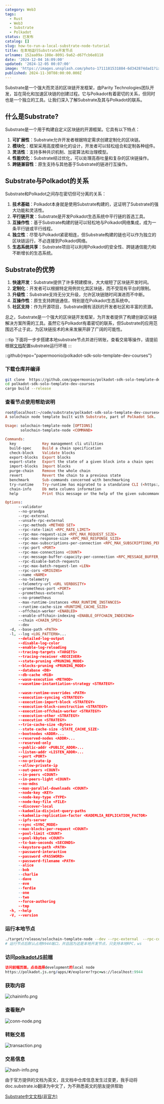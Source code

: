 ```yaml
---
category: Web3
tags:
  - Rust
  - Web3
  - Substrate
  - Polkadot
status: 已发布
catalog: []
slug: how-to-run-a-local-substrate-node-tutorial
title: 在本地运行Substrate开发节点
urlname: 152aa09a-108e-8091-9a62-d67fcb6e8118
date: '2024-12-04 16:09:00'
updated: '2024-12-05 00:07:00'
image: 'https://images.unsplash.com/photo-1711181531884-6d342874dad1?ixlib=rb-4.0.3&q=85&fm=jpg&crop=entropy&cs=srgb'
published: 2024-11-30T08:00:00.000Z
---
```


Substrate是一个强大而灵活的区块链开发框架，由Parity Technologies团队开发，旨在简化和加速区块链的创建过程。它与Polkadot有着密切的关系，但同时也是一个独立的工具。让我们深入了解Substrate及其与Polkadot的联系。


## 什么是Substrate?


Substrate是一个用于构建自定义区块链的开源框架。它具有以下特点：

1. **可扩展性**：Substrate允许开发者根据特定需求创建定制化的区块链。
2. **模块化**：框架采用高度模块化的设计，开发者可以轻松组合和定制各种组件。
3. **灵活性**：支持多种共识机制、加密算法和治理模型。
4. **性能优化**：Substrate经过优化，可以处理高吞吐量和复杂的区块链操作。
5. **跨链兼容性**：原生支持与其他基于Substrate的链进行互操作。

## Substrate与Polkadot的关系


Substrate和Polkadot之间存在密切但可分离的关系：

1. **技术基础**：Polkadot本身就是使用Substrate构建的，这证明了Substrate的强大功能和灵活性。
2. **平行链开发**：Substrate是开发Polkadot生态系统中平行链的首选工具。
3. **互操作性**：基于Substrate构建的链可以轻松地与Polkadot网络集成，成为一条平行链或平行线程。
4. **独立性**：尽管与Polkadot紧密相连，但Substrate构建的链也可以作为独立的区块链运行，不必连接到Polkadot网络。
5. **生态系统共享**：Substrate项目可以利用Polkadot的安全性、跨链通信能力和不断增长的生态系统。

## Substrate的优势

1. **快速开发**：Substrate提供了许多预建模块，大大缩短了区块链开发时间。
2. **定制化**：开发者可以根据特定用例优化其区块链，而不受现有平台的限制。
3. **升级性**：Substrate支持无分叉升级，允许区块链随时间演进而不中断。
4. **互操作性**：原生支持跨链通信，特别是在Polkadot生态系统中。
5. **社区支持**：作为开源项目，Substrate拥有活跃的开发者社区和丰富的资源。

总之，Substrate是一个强大的区块链开发框架，为开发者提供了构建创新区块链解决方案所需的工具。虽然它与Polkadot有着密切的联系，但Substrate的应用范围远不止于此，为区块链技术的未来发展开辟了广阔的可能性。


:::tip
下面将一步步搭建本地substrate节点并进行转账，查看交易等操作，请提前根据[文档](https://substrate-docs.pages.dev/en/install/macos/?mode=light)配置substrate运行环境
:::


::github{repo="papermoonio/polkadot-sdk-solo-template-dev-courses"}


### 下载仓库并编译


```bash
git clone  https://github.com/papermoonio/polkadot-sdk-solo-template-dev-courses 
cd polkadot-sdk-solo-template-dev-courses
cargo build --release
```


### 查看节点使用帮助说明


```prolog
root@localhost:~/code/substrate/polkadot-sdk-solo-template-dev-courses# ./target/release/solochain-template-node -h
A solochain node template built with Substrate, part of Polkadot Sdk.

Usage: solochain-template-node [OPTIONS]
       solochain-template-node <COMMAND>

Commands:
  key            Key management cli utilities
  build-spec     Build a chain specification
  check-block    Validate blocks
  export-blocks  Export blocks
  export-state   Export the state of a given block into a chain spec
  import-blocks  Import blocks
  purge-chain    Remove the whole chain
  revert         Revert the chain to a previous state
  benchmark      Sub-commands concerned with benchmarking
  try-runtime    Try-runtime has migrated to a standalone CLI (<https://github.com/paritytech/try-runtime-cli>). The subcommand exists as a stub and deprecation notice. It will be removed entirely some time after January 2024
  chain-info     Db meta columns information
  help           Print this message or the help of the given subcommand(s)

Options:
      --validator                                                                                Enable validator mode
      --no-grandpa                                                                               Disable GRANDPA
      --rpc-external                                                                             Listen to all RPC interfaces (default: local)
      --unsafe-rpc-external                                                                      Listen to all RPC interfaces
      --rpc-methods <METHOD SET>                                                                 RPC methods to expose. [default: auto] [possible values: auto, safe, unsafe]
      --rpc-rate-limit <RPC_RATE_LIMIT>                                                          RPC rate limiting (calls/minute) for each connection
      --rpc-max-request-size <RPC_MAX_REQUEST_SIZE>                                              Set the maximum RPC request payload size for both HTTP and WS in megabytes [default: 15]
      --rpc-max-response-size <RPC_MAX_RESPONSE_SIZE>                                            Set the maximum RPC response payload size for both HTTP and WS in megabytes [default: 15]
      --rpc-max-subscriptions-per-connection <RPC_MAX_SUBSCRIPTIONS_PER_CONNECTION>              Set the maximum concurrent subscriptions per connection [default: 1024]
      --rpc-port <PORT>                                                                          Specify JSON-RPC server TCP port
      --rpc-max-connections <COUNT>                                                              Maximum number of RPC server connections [default: 100]
      --rpc-message-buffer-capacity-per-connection <RPC_MESSAGE_BUFFER_CAPACITY_PER_CONNECTION>  The number of messages the RPC server is allowed to keep in memory [default: 64]
      --rpc-disable-batch-requests                                                               Disable RPC batch requests
      --rpc-max-batch-request-len <LEN>                                                          Limit the max length per RPC batch request
      --rpc-cors <ORIGINS>                                                                       Specify browser *origins* allowed to access the HTTP & WS RPC servers
      --name <NAME>                                                                              The human-readable name for this node
      --no-telemetry                                                                             Disable connecting to the Substrate telemetry server
      --telemetry-url <URL VERBOSITY>                                                            The URL of the telemetry server to connect to
      --prometheus-port <PORT>                                                                   Specify Prometheus exporter TCP Port
      --prometheus-external                                                                      Expose Prometheus exporter on all interfaces
      --no-prometheus                                                                            Do not expose a Prometheus exporter endpoint
      --max-runtime-instances <MAX_RUNTIME_INSTANCES>                                            The size of the instances cache for each runtime [max: 32] [default: 8]
      --runtime-cache-size <RUNTIME_CACHE_SIZE>                                                  Maximum number of different runtimes that can be cached [default: 2]
      --offchain-worker <ENABLED>                                                                Execute offchain workers on every block [default: when-authority] [possible values: always, never, when-authority]
      --enable-offchain-indexing <ENABLE_OFFCHAIN_INDEXING>                                      Enable offchain indexing API [default: false] [possible values: true, false]
      --chain <CHAIN_SPEC>                                                                       Specify the chain specification
      --dev                                                                                      Specify the development chain
  -d, --base-path <PATH>                                                                         Specify custom base path
  -l, --log <LOG_PATTERN>...                                                                     Sets a custom logging filter (syntax: `<target>=<level>`)
      --detailed-log-output                                                                      Enable detailed log output
      --disable-log-color                                                                        Disable log color output
      --enable-log-reloading                                                                     Enable feature to dynamically update and reload the log filter
      --tracing-targets <TARGETS>                                                                Sets a custom profiling filter
      --tracing-receiver <RECEIVER>                                                              Receiver to process tracing messages [default: log] [possible values: log]
      --state-pruning <PRUNING_MODE>                                                             Specify the state pruning mode
      --blocks-pruning <PRUNING_MODE>                                                            Specify the blocks pruning mode [default: archive-canonical]
      --database <DB>                                                                            Select database backend to use [possible values: rocksdb, paritydb, auto, paritydb-experimental]
      --db-cache <MiB>                                                                           Limit the memory the database cache can use
      --wasm-execution <METHOD>                                                                  Method for executing Wasm runtime code [default: compiled] [possible values: interpreted-i-know-what-i-do, compiled]
      --wasmtime-instantiation-strategy <STRATEGY>                                               The WASM instantiation method to use [default: pooling-copy-on-write] [possible values: pooling-copy-on-write, recreate-instance-copy-on-write, pooling,
                                                                                                 recreate-instance]
      --wasm-runtime-overrides <PATH>                                                            Specify the path where local WASM runtimes are stored
      --execution-syncing <STRATEGY>                                                             Runtime execution strategy for importing blocks during initial sync [possible values: native, wasm, both, native-else-wasm]
      --execution-import-block <STRATEGY>                                                        Runtime execution strategy for general block import (including locally authored blocks) [possible values: native, wasm, both, native-else-wasm]
      --execution-block-construction <STRATEGY>                                                  Runtime execution strategy for constructing blocks [possible values: native, wasm, both, native-else-wasm]
      --execution-offchain-worker <STRATEGY>                                                     Runtime execution strategy for offchain workers [possible values: native, wasm, both, native-else-wasm]
      --execution-other <STRATEGY>                                                               Runtime execution strategy when not syncing, importing or constructing blocks [possible values: native, wasm, both, native-else-wasm]
      --execution <STRATEGY>                                                                     The execution strategy that should be used by all execution contexts [possible values: native, wasm, both, native-else-wasm]
      --trie-cache-size <Bytes>                                                                  Specify the state cache size [default: 67108864]
      --state-cache-size <STATE_CACHE_SIZE>                                                      DEPRECATED: switch to `--trie-cache-size`
      --bootnodes <ADDR>...                                                                      Specify a list of bootnodes
      --reserved-nodes <ADDR>...                                                                 Specify a list of reserved node addresses
      --reserved-only                                                                            Whether to only synchronize the chain with reserved nodes
      --public-addr <PUBLIC_ADDR>...                                                             Public address that other nodes will use to connect to this node
      --listen-addr <LISTEN_ADDR>...                                                             Listen on this multiaddress
      --port <PORT>                                                                              Specify p2p protocol TCP port
      --no-private-ip                                                                            Always forbid connecting to private IPv4/IPv6 addresses
      --allow-private-ip                                                                         Always accept connecting to private IPv4/IPv6 addresses
      --out-peers <COUNT>                                                                        Number of outgoing connections we're trying to maintain [default: 8]
      --in-peers <COUNT>                                                                         Maximum number of inbound full nodes peers [default: 32]
      --in-peers-light <COUNT>                                                                   Maximum number of inbound light nodes peers [default: 100]
      --no-mdns                                                                                  Disable mDNS discovery (default: true)
      --max-parallel-downloads <COUNT>                                                           Maximum number of peers from which to ask for the same blocks in parallel [default: 5]
      --node-key <KEY>                                                                           Secret key to use for p2p networking
      --node-key-type <TYPE>                                                                     Crypto primitive to use for p2p networking [default: ed25519] [possible values: ed25519]
      --node-key-file <FILE>                                                                     File from which to read the node's secret key to use for p2p networking
      --discover-local                                                                           Enable peer discovery on local networks
      --kademlia-disjoint-query-paths                                                            Require iterative Kademlia DHT queries to use disjoint paths
      --kademlia-replication-factor <KADEMLIA_REPLICATION_FACTOR>                                Kademlia replication factor [default: 20]
      --ipfs-server                                                                              Join the IPFS network and serve transactions over bitswap protocol
      --sync <SYNC_MODE>                                                                         Blockchain syncing mode. [default: full] [possible values: full, fast, fast-unsafe, warp]
      --max-blocks-per-request <COUNT>                                                           Maximum number of blocks per request [default: 64]
      --pool-limit <COUNT>                                                                       Maximum number of transactions in the transaction pool [default: 8192]
      --pool-kbytes <COUNT>                                                                      Maximum number of kilobytes of all transactions stored in the pool [default: 20480]
      --tx-ban-seconds <SECONDS>                                                                 How long a transaction is banned for
      --keystore-path <PATH>                                                                     Specify custom keystore path
      --password-interactive                                                                     Use interactive shell for entering the password used by the keystore
      --password <PASSWORD>                                                                      Password used by the keystore
      --password-filename <PATH>                                                                 File that contains the password used by the keystore
      --alice                                                                                    Shortcut for `--name Alice --validator`
      --bob                                                                                      Shortcut for `--name Bob --validator`
      --charlie                                                                                  Shortcut for `--name Charlie --validator`
      --dave                                                                                     Shortcut for `--name Dave --validator`
      --eve                                                                                      Shortcut for `--name Eve --validator`
      --ferdie                                                                                   Shortcut for `--name Ferdie --validator`
      --one                                                                                      Shortcut for `--name One --validator`
      --two                                                                                      Shortcut for `--name Two --validator`
      --force-authoring                                                                          Enable authoring even when offline
      --tmp                                                                                      Run a temporary node
  -h, --help                                                                                     Print help (see more with '--help')
  -V, --version                                                                                  Print version
```


### 运行本地节点


```bash
./target/release/solochain-template-node --dev --rpc-external  --rpc-cors all
# 运行节点后默认占用9944端口，并且因为这是本地开发节点，只支持本地RPC，ws
```


### 访问[polkadotJS前端](https://polkadot.js.org/apps/#/explorer?rpc=ws://localhost:9944)


```prolog
访问前端页面，点击选择development的local node
https://polkadot.js.org/apps/#/explorer?rpc=ws://localhost:9944
```


### 获取内容


![chaininfo.png](https://prod-files-secure.s3.us-west-2.amazonaws.com/5d24fe63-e567-4804-86f9-9fdc62e13082/89be5adf-5619-4306-be75-45b425e3c446/chaininfo.png?X-Amz-Algorithm=AWS4-HMAC-SHA256&X-Amz-Content-Sha256=UNSIGNED-PAYLOAD&X-Amz-Credential=ASIAZI2LB4665CKOLLON%2F20250219%2Fus-west-2%2Fs3%2Faws4_request&X-Amz-Date=20250219T053626Z&X-Amz-Expires=3600&X-Amz-Security-Token=IQoJb3JpZ2luX2VjEHUaCXVzLXdlc3QtMiJHMEUCIQC7qUObllY%2Fw%2BG7VucROH2w3WWGDr3w1JZ39rHvubENUwIgJ5V6xuPn6ugz5FlgQPttYJ963iS4ACBdxRSNIzdOsWwqiAQInv%2F%2F%2F%2F%2F%2F%2F%2F%2F%2FARAAGgw2Mzc0MjMxODM4MDUiDPVsNTJUYseUO9AgJCrcA5VxOycQH3qkmMowmLUgb%2BTNeWf7GBfvtLUeLBgvszpH7Qg%2BPPmOc2lOPoBtcSrR02xQS1b4nuPyJIGGpcpXLF4PcF82zmmD4ggGu7opBsW3evtk7Y2Q24FIL2Vexe6ngg6oM0E93ctneQNvA6G%2FhEbV%2BWKocqtVfL2aARKlWpj542KFRpP56T%2F1jco6R7XsMk1ylHWoHamksnynM%2Fe5ciR6vrl89HkuptggAgswp%2FFGMfEaaUI74OWSKXoetu0X%2Fen1nqtPFZrgNkjCHS55haYsYynmoUMuSSWlNsbwAk5IJWSkK73U1%2Bfu8BEQ0fekBd3KlfANi0jlFWgm6%2BKZppLcYbzOnyfKG7BxVElpgB8gww3ll9s82DeFy7%2Fb2VeySn7acUtoP%2FNizgLUNCItanBW45WGNp8Qp6rgEI7UQhOHifRvgL3IJJptnOhtekHDya6jIBRMdFl4dVumSfis04e4v1EuwW9o9Tcwrzv8HHE78UNdvuYHUKFCZ7TXEJT%2FueZZz0yunUAGmcH5b9de%2Fh98n6tbdev5CbMTv%2F8AI8dp%2FeZRICkqv85FXgU2a%2F%2B53CllUd9OSAylssOKqa2FjDWfN1Y6eYVHWcyBoN8Unl1VnCw%2BJa7dexU2FMl7MMvD1b0GOqUBRe8gWwLEcefSK46sszTzq8aHhTpjaWd6J0KaSS6%2FkiBI6K6HhzdHchNAm%2FteOphSq9VLFZLtaFzInXRjNeboEu8a%2FQW0qaMxRaGUtvpMN2NB%2FMhy3wEop5FTFIs4tEN4AFMIq4Snu%2Blpfxk6virznqY8EcSopabR6TSEr6RRE5rYp9ZhPPRIJ1J%2F1oR6F2kBYcwByXjPUFiWc%2B42j1H%2FOu%2Bu424y&X-Amz-Signature=7941c71e24a9b2c6df2b7489aa4d64c75e3ed0d3b22a1d0644863d3e0e89fbd3&X-Amz-SignedHeaders=host&x-id=GetObject)


### 查看账户


![conn-node.png](https://prod-files-secure.s3.us-west-2.amazonaws.com/5d24fe63-e567-4804-86f9-9fdc62e13082/05964f92-c6d8-42d1-b4a1-b3a852295683/conn-node.png?X-Amz-Algorithm=AWS4-HMAC-SHA256&X-Amz-Content-Sha256=UNSIGNED-PAYLOAD&X-Amz-Credential=ASIAZI2LB4665CKOLLON%2F20250219%2Fus-west-2%2Fs3%2Faws4_request&X-Amz-Date=20250219T053626Z&X-Amz-Expires=3600&X-Amz-Security-Token=IQoJb3JpZ2luX2VjEHUaCXVzLXdlc3QtMiJHMEUCIQC7qUObllY%2Fw%2BG7VucROH2w3WWGDr3w1JZ39rHvubENUwIgJ5V6xuPn6ugz5FlgQPttYJ963iS4ACBdxRSNIzdOsWwqiAQInv%2F%2F%2F%2F%2F%2F%2F%2F%2F%2FARAAGgw2Mzc0MjMxODM4MDUiDPVsNTJUYseUO9AgJCrcA5VxOycQH3qkmMowmLUgb%2BTNeWf7GBfvtLUeLBgvszpH7Qg%2BPPmOc2lOPoBtcSrR02xQS1b4nuPyJIGGpcpXLF4PcF82zmmD4ggGu7opBsW3evtk7Y2Q24FIL2Vexe6ngg6oM0E93ctneQNvA6G%2FhEbV%2BWKocqtVfL2aARKlWpj542KFRpP56T%2F1jco6R7XsMk1ylHWoHamksnynM%2Fe5ciR6vrl89HkuptggAgswp%2FFGMfEaaUI74OWSKXoetu0X%2Fen1nqtPFZrgNkjCHS55haYsYynmoUMuSSWlNsbwAk5IJWSkK73U1%2Bfu8BEQ0fekBd3KlfANi0jlFWgm6%2BKZppLcYbzOnyfKG7BxVElpgB8gww3ll9s82DeFy7%2Fb2VeySn7acUtoP%2FNizgLUNCItanBW45WGNp8Qp6rgEI7UQhOHifRvgL3IJJptnOhtekHDya6jIBRMdFl4dVumSfis04e4v1EuwW9o9Tcwrzv8HHE78UNdvuYHUKFCZ7TXEJT%2FueZZz0yunUAGmcH5b9de%2Fh98n6tbdev5CbMTv%2F8AI8dp%2FeZRICkqv85FXgU2a%2F%2B53CllUd9OSAylssOKqa2FjDWfN1Y6eYVHWcyBoN8Unl1VnCw%2BJa7dexU2FMl7MMvD1b0GOqUBRe8gWwLEcefSK46sszTzq8aHhTpjaWd6J0KaSS6%2FkiBI6K6HhzdHchNAm%2FteOphSq9VLFZLtaFzInXRjNeboEu8a%2FQW0qaMxRaGUtvpMN2NB%2FMhy3wEop5FTFIs4tEN4AFMIq4Snu%2Blpfxk6virznqY8EcSopabR6TSEr6RRE5rYp9ZhPPRIJ1J%2F1oR6F2kBYcwByXjPUFiWc%2B42j1H%2FOu%2Bu424y&X-Amz-Signature=229803d4d754e7641ac09e23bdb8380ed3d10e0c271894bdf584d81c683bd1b4&X-Amz-SignedHeaders=host&x-id=GetObject)


### 转账交易


![transaction.png](https://prod-files-secure.s3.us-west-2.amazonaws.com/5d24fe63-e567-4804-86f9-9fdc62e13082/65593d3b-9b56-4fbe-a383-1447c903127f/transaction.png?X-Amz-Algorithm=AWS4-HMAC-SHA256&X-Amz-Content-Sha256=UNSIGNED-PAYLOAD&X-Amz-Credential=ASIAZI2LB4665CKOLLON%2F20250219%2Fus-west-2%2Fs3%2Faws4_request&X-Amz-Date=20250219T053626Z&X-Amz-Expires=3600&X-Amz-Security-Token=IQoJb3JpZ2luX2VjEHUaCXVzLXdlc3QtMiJHMEUCIQC7qUObllY%2Fw%2BG7VucROH2w3WWGDr3w1JZ39rHvubENUwIgJ5V6xuPn6ugz5FlgQPttYJ963iS4ACBdxRSNIzdOsWwqiAQInv%2F%2F%2F%2F%2F%2F%2F%2F%2F%2FARAAGgw2Mzc0MjMxODM4MDUiDPVsNTJUYseUO9AgJCrcA5VxOycQH3qkmMowmLUgb%2BTNeWf7GBfvtLUeLBgvszpH7Qg%2BPPmOc2lOPoBtcSrR02xQS1b4nuPyJIGGpcpXLF4PcF82zmmD4ggGu7opBsW3evtk7Y2Q24FIL2Vexe6ngg6oM0E93ctneQNvA6G%2FhEbV%2BWKocqtVfL2aARKlWpj542KFRpP56T%2F1jco6R7XsMk1ylHWoHamksnynM%2Fe5ciR6vrl89HkuptggAgswp%2FFGMfEaaUI74OWSKXoetu0X%2Fen1nqtPFZrgNkjCHS55haYsYynmoUMuSSWlNsbwAk5IJWSkK73U1%2Bfu8BEQ0fekBd3KlfANi0jlFWgm6%2BKZppLcYbzOnyfKG7BxVElpgB8gww3ll9s82DeFy7%2Fb2VeySn7acUtoP%2FNizgLUNCItanBW45WGNp8Qp6rgEI7UQhOHifRvgL3IJJptnOhtekHDya6jIBRMdFl4dVumSfis04e4v1EuwW9o9Tcwrzv8HHE78UNdvuYHUKFCZ7TXEJT%2FueZZz0yunUAGmcH5b9de%2Fh98n6tbdev5CbMTv%2F8AI8dp%2FeZRICkqv85FXgU2a%2F%2B53CllUd9OSAylssOKqa2FjDWfN1Y6eYVHWcyBoN8Unl1VnCw%2BJa7dexU2FMl7MMvD1b0GOqUBRe8gWwLEcefSK46sszTzq8aHhTpjaWd6J0KaSS6%2FkiBI6K6HhzdHchNAm%2FteOphSq9VLFZLtaFzInXRjNeboEu8a%2FQW0qaMxRaGUtvpMN2NB%2FMhy3wEop5FTFIs4tEN4AFMIq4Snu%2Blpfxk6virznqY8EcSopabR6TSEr6RRE5rYp9ZhPPRIJ1J%2F1oR6F2kBYcwByXjPUFiWc%2B42j1H%2FOu%2Bu424y&X-Amz-Signature=ae80cc55faa1d407b7634f8fed1416b0c10263381c24fa6f16f4b9b68e652aab&X-Amz-SignedHeaders=host&x-id=GetObject)


### 交易信息


![hash-info.png](https://prod-files-secure.s3.us-west-2.amazonaws.com/5d24fe63-e567-4804-86f9-9fdc62e13082/7b9b0ba8-edf2-4998-9e9d-9cde7a64aa23/hash-info.png?X-Amz-Algorithm=AWS4-HMAC-SHA256&X-Amz-Content-Sha256=UNSIGNED-PAYLOAD&X-Amz-Credential=ASIAZI2LB4665CKOLLON%2F20250219%2Fus-west-2%2Fs3%2Faws4_request&X-Amz-Date=20250219T053626Z&X-Amz-Expires=3600&X-Amz-Security-Token=IQoJb3JpZ2luX2VjEHUaCXVzLXdlc3QtMiJHMEUCIQC7qUObllY%2Fw%2BG7VucROH2w3WWGDr3w1JZ39rHvubENUwIgJ5V6xuPn6ugz5FlgQPttYJ963iS4ACBdxRSNIzdOsWwqiAQInv%2F%2F%2F%2F%2F%2F%2F%2F%2F%2FARAAGgw2Mzc0MjMxODM4MDUiDPVsNTJUYseUO9AgJCrcA5VxOycQH3qkmMowmLUgb%2BTNeWf7GBfvtLUeLBgvszpH7Qg%2BPPmOc2lOPoBtcSrR02xQS1b4nuPyJIGGpcpXLF4PcF82zmmD4ggGu7opBsW3evtk7Y2Q24FIL2Vexe6ngg6oM0E93ctneQNvA6G%2FhEbV%2BWKocqtVfL2aARKlWpj542KFRpP56T%2F1jco6R7XsMk1ylHWoHamksnynM%2Fe5ciR6vrl89HkuptggAgswp%2FFGMfEaaUI74OWSKXoetu0X%2Fen1nqtPFZrgNkjCHS55haYsYynmoUMuSSWlNsbwAk5IJWSkK73U1%2Bfu8BEQ0fekBd3KlfANi0jlFWgm6%2BKZppLcYbzOnyfKG7BxVElpgB8gww3ll9s82DeFy7%2Fb2VeySn7acUtoP%2FNizgLUNCItanBW45WGNp8Qp6rgEI7UQhOHifRvgL3IJJptnOhtekHDya6jIBRMdFl4dVumSfis04e4v1EuwW9o9Tcwrzv8HHE78UNdvuYHUKFCZ7TXEJT%2FueZZz0yunUAGmcH5b9de%2Fh98n6tbdev5CbMTv%2F8AI8dp%2FeZRICkqv85FXgU2a%2F%2B53CllUd9OSAylssOKqa2FjDWfN1Y6eYVHWcyBoN8Unl1VnCw%2BJa7dexU2FMl7MMvD1b0GOqUBRe8gWwLEcefSK46sszTzq8aHhTpjaWd6J0KaSS6%2FkiBI6K6HhzdHchNAm%2FteOphSq9VLFZLtaFzInXRjNeboEu8a%2FQW0qaMxRaGUtvpMN2NB%2FMhy3wEop5FTFIs4tEN4AFMIq4Snu%2Blpfxk6virznqY8EcSopabR6TSEr6RRE5rYp9ZhPPRIJ1J%2F1oR6F2kBYcwByXjPUFiWc%2B42j1H%2FOu%2Bu424y&X-Amz-Signature=d50eabf30d839fd476e205f9d76a076b15a43508ee3dbd27735e097d65943e0d&X-Amz-SignedHeaders=host&x-id=GetObject)


由于官方提供的文档为英文，且文档中仓库信息发生过变更，我手动将doc.substrate.io翻译为中文了，为不熟悉英文的朋友提供帮助


[ Substrate中文文档(非官方)](https://substrate-docs.pages.dev/en/tutorials/build-a-blockchain/?mode=light)

